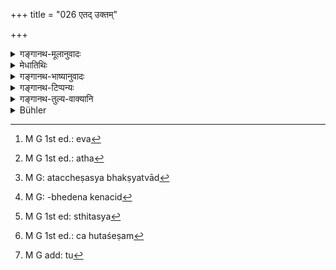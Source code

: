 +++
title = "026 एतद् उक्तम्"

+++

<details><summary>गङ्गानथ-मूलानुवादः</summary>

Thus has been described is full what is fit and what unfit to be eaten by twice-born men. Next I am going to explain the rule regarding the eating and avoiding of meat.—(26)
</details>

<details><summary>मेधातिथिः</summary>

आद्येन श्लोकार्धेन पूर्वप्रकरणम् अवच्छिनत्ति । तद् एतद् अनन्तरम् अनुक्रान्तं प्रकरणम् एतत्[^५५] द्विजातीनां न शूद्राणाम् इति, उत्तरं तु यद् वक्ष्यते तच् छूद्राणाम् अपीति प्रकरणव्यवच्छेदप्रयोजनम् । 


[^५५]:
     M G 1st ed.: eva

- अतश् च मांसभक्षणे प्रकारो वक्ष्यते । यच् च तद्वर्जनेन फलं तच् छूद्रस्यापि भवतीति । अन्यथा "अभक्ष्याणि द्विजातीनाम्" (म्ध् ५.५) इत्य् अधिकाराल् लशुनादिष्व् इव[^५६] शूद्रस्य मांसभक्षणे ऽपि कामचारः स्यात् । 


[^५६]:
     M G 1st ed.: atha

- <u>यद्य्</u> एवं देवाद्यर्चने शिष्टस्य मांसस्य भक्ष्यता वक्ष्यते- "देवान् पितॄंश् चार्चयित्वा खादन् मांसं न दुष्यति" (म्ध् ५.३२) इति । देवाद्यर्चनं मेध्येन मांसेन । ये च द्विजातीनां प्रतिषिद्धा मृगशकुन्तास् ते ऽमेध्याः । अतश् च तेषां मांसेन देवार्चनासंभवाद् अतच्छेषस्याभक्ष्यत्वाद्[^५७] अन्ये ऽपि प्रकरणभेदाः, यथा ब्राह्मणादीनां मृगपक्षिणः प्रतिषिद्धाः, ते शूद्रस्यापि प्रकारान्तरेण प्रतिषिद्धा भवन्ति । तत्र प्रकरणभेदेन न किंचिद्[^५८] उच्यते । लशुनादिप्रतिषेधः शूद्रस्य न भवति ।


[^५८]:
     M G: -bhedena kenacid


[^५७]:
     M G: ataccheṣasya bhakṣyatvād

- <u>अस्ति तावत्</u> प्रकरणभेदेन प्रयोजनं लशुनादिप्रतिषेधे शूद्रस्याधिकारो मा भूद् इति । मांसे ऽपि देवाद्यर्चने गृहस्थस्याधिकाराद् अगृहस्थस्य शूद्रस्य यथाकाम्यम् । 

- <u>ननु</u> च पाकयज्ञे शूद्रस्याधिकारतः स्थित एव[^५९] । भोजनं गृहस्थानां च विहितम् । न च लशुनादिभिः पाकयज्ञाः क्रियन्ते । ततश् च नापि शूद्रस्य यथाकाम्यं लशुनादयो भक्ष्याः स्युः । 


[^५९]:
     M G 1st ed: sthitasya

- <u>को दोषः</u> । 

- <u>द्विजातिग्रहणम्</u> अनर्थकम् । 

- परिहृतम् एतद् अगृहस्थस्य प्रोषितस्य वा कामचारः । न च गृहस्थेन यद् अहुतं तन् न भोक्तव्यम् । "शेषभुग् भवेत्" (म्ध् ३.१०७) इत्य् अस्यायम् अर्थः- अकृतवैश्वदेवक्रियेण न भोक्तव्यम् । तत्र यस्यैव यागसाधनता द्रव्यस्य तद् एव मेध्यं होतव्यम् । अन्ये तु भोजनकाले कुतश्चिद् आहृत्य मध्यगेहे वा भुज्यते । तच् चाहुतशेषम्[^६०] अपि न प्रतिषिद्धम् । मांसे तु पुनर्वचनान् नियमः- न कदाचिद् देवानुपयुक्तं भोज्यम् इति । 


[^६०]:
     M G 1st ed.: ca hutaśeṣam

- <u>यदि</u> चातुर्वर्ण्यस्यात्राधिकारस् तदा यद् वक्ष्यति परस्तात्[^६१] शुद्धविधौ "चतुर्णाम् अपि वर्णानाम्" (म्ध् ५.५७) इति तद् अनर्थकम् । 


[^६१]:
     M G add: tu

- <u>तत्रैव</u> तस्य प्रयोजनं वक्ष्यामः । 

- <u>अथ</u> श्वमांसाद्य् अप्य् शूद्रस्य भक्ष्यं प्राप्नोति द्विजातिग्रहणात् पूर्वत्र । 

- <u>किं त्व्</u> एकादशे "विड्वराहखरोष्ट्राणाम्" इत्यादिश्लोकत्रयनिर्दिष्टाः (म्ध् ११.१५३–५५) शूद्रस्यापि न भक्ष्या इति ज्ञापकं दर्शयिष्यामः ॥ ५.२६ ॥
</details>

<details><summary>गङ्गानथ-भाष्यानुवादः</summary>

The first half of the verse cuts off the preceding section; and what is implied by this cutting off of the section is that the section that has gone before pertains to the twice-born castes only, not to *Śūdras*, while what follows applies to *Śūdras* also. It is for this reason that several methods of eating meat shall be described, and the reward resulting from the giving up of meat-eating shall accrue to the *Śūdra* also. If this were not so, then, in the matter of eating meat also, the
*Śūdra* would be free to do what he likes; just as he is in regard to
the eating of garlic and other things that has been forbidden for ‘twice-born persons’ only, in verses 5 *ete. etc*. above.

“If it is as you say, then there is the following difficulty:—In verse 32 below, the Text is going to declare the eatability of the meat left from the worship of the Gods:—*viz*. ‘One does not become contaminated by sin if he eats meat after having worshipped the Gods and the Pitṛs’;—now the ‘worship of the gods’ etc. can be done only with such meaf as is sacred; and those beasts and birds that have been forbidden for twice-born people (in the next section) are not sacred; hence, the worshipping of Gods etc. with the meat of these beasts and birds being impossible,—and what does not form the ‘remnant of worship’ being unfit to be eaten,—these other beasts and birds also, mentioned in a different context, become forbidden for the twice-born people; and the prohibition of these could be made to apply to the *Śūdra* also by some such other method (of reasoning). So that there is no point in the dividing of the sections (simply for making the prohibitions of the next section applicable to *Śūdras* also). And as for the prohibition of garlic and such things (that have been forbidden specially for twice-born persons), it is not applicable to *Śūdras* at all.”

There is this useful purpose served by the dividing of the two sections, that the prohibition of garlic and other things ceases to be applicable to the *Śūdra*. As regards meat also, in as much as the *Householder* only is entitled to do the worshipping of Gods, it is a matter purely optional for such *Śūdras* as are not ‘householders’.

“As a matter of fact, *Śūdras* also are entitled to the performance of sacrifices with cooked food; the eating of food has also been prescribed for Householders; but no ‘sacrifices with cooked food’ are ever offered with garlic and such other things. So that these things may be eaten, or not, by *Śūdras*, entirely according to their option.—‘Why’? What would be the harm? In that case the mention of ‘twiceborn persons’ (in connection with the forbidding of garlic, etc.) would have no point at all.’

This has been already answered by the explanation that one who is not a Householder, or who is travelling away from home, may do what he likes. Nor is it necessary that the Householder shall not eat what has not been offered in oblations; the meaning of the declaration ‘one shall live on remnants’ being that ‘he shall not eat until he has made the offering to the Vishedevas.’ Now, that substance alone is ‘sacred’, and can be offered as oblation, which has been prescribed as to be offered at, and thus helping the fulfilment of, a sacrifice. Some people fetch food from somewhere, at the time of eating, and eat it in their own house; and in this case even though the food may not be the ‘remnant of a sacrifice’, it would not be forbidden. As regards *meat* however, we have the restriction directly imposed, that ‘it shall never be eaten unless it has been offered to the Gods.’

“If this is applicable to all the four castes, then there is no point in what is going to be said (under 5.57) in connection with purifications.”

The use of that we shall explain at that place.

“In view of the mention of *twice-born people* in the foregoing section, it follows that *day’s meat* and such things also are fit to be eaten by
*Śūdras*.”

Under Discourse XI we shall show that there are indications to the effect that ‘the village-pig’, the ass, the camel, and other animals mentioned in the three verses (157 etc.) are ‘unfit to be eaten’ for the
*Śūdra* also.—(26).
</details>

<details><summary>गङ्गानथ-टिप्पन्यः</summary>

This verse is quoted in *Vīramitrodaya* (Āhnika, p. 526), which adds the following notes:—The rules regarding eating that have gone before are meant for the ‘twice-born’, not for the Śūdra; hence for the latter there is no harm in eating garlic and other things. But, according to
*Kalpataru*, the eating of the crow and such like animals and birds—even
though included among those mentioned,—must be considered wrong, even for the Śūdra;—being as they are entirely condemned by all cultured men.—The mention of the ‘twice-born’ in this verse implies that the forthcoming prohibition regarding meat is meant for all the four castes.
</details>

<details><summary>गङ्गानथ-तुल्य-वाक्यानि</summary>

**(verses 5.26-27)  
**

*Yājñavalkya* (1.179).—‘When one’s life is in danger, at Śrāddhas, when
it has been prepared for Brāhmaṇas, and when it has been offered in the worshipping cf gods and Pitṛs, if one eats meat, one incurs no sin.’

*Yama* (Aparārka, p. 251).—‘Invited at a Śrāddha, if one abandons the
meat that is offered, one remains in hell, etc., etc.’

*Mahābhārata* (Vīramitrodaya-Āhnika, p. 528).—‘Now listen to the law
relating to Kṣatriyas. He incurs no sin if he eats meat obtained by his own valour; all wild animals are such as have been already offered to the gods by Agastya; that is why hunting is an honoured practice; it is for this reason that all royal sages go about hunting, and thereby they incur no sin.’

*Viśvāmitra* (Vīramitrodaya-Āhnika, p. 528).—(Same as Yājñavalkya,
above.)

*Devala* (Do.).—‘Eating meat in course of eating the remnants of
offerings, one incurs no sin; similarly, if one eats as a medicine, or for saving his life, or by invitation, or at sacrifices.’

*Yama* (Vīramitrodaya-Āhnika, p. 529).—‘One may eat consecrated meat
*once*, for the sake of a Brāhmaṇa; also when invited at a rite in
honour of gods or Pitṛs.’

*Bṛhaspati* (Vīramitrodaya-Āhnika, p. 529).—‘Under the following four
circumstances alone should one eat meat—(a) when suffering from an otherwise incurable disease, (b) when duly invited, (a) when the meat has been offered as a libation, and (d) when invited by a Brāhmaṇa. Apart from these one shall never eat meat.’

*Hārīta* (Do. 530).—‘If one eat needlessly-prepared meat, one should
perforin the Kṛcchra. But for the sake of the Brāhmaṇas, he may eat as much as he likes.’

*Visṇu* (Do.).—(Same as Manu 36.)
</details>

<details><summary>Bühler</summary>

026	Thus has the food, allowed and forbidden to twice-born men, been fully described; I will now propound the rules for eating and avoiding meat.
</details>
